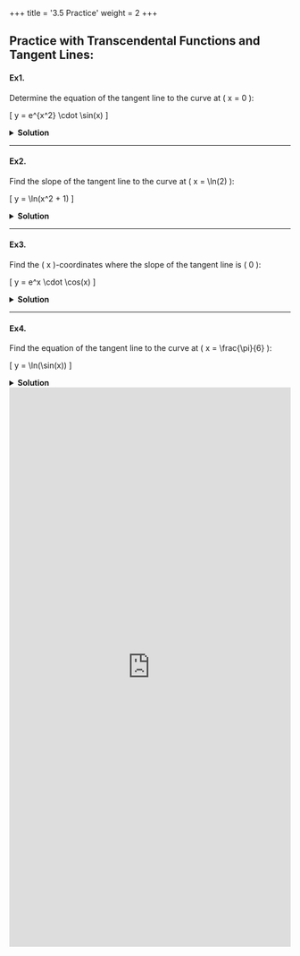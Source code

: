 +++
title = '3.5 Practice'
weight = 2
+++

## Practice with Transcendental Functions and Tangent Lines:

#### Ex1.
Determine the equation of the tangent line to the curve at \( x = 0 \):

\[
y = e^{x^2} \cdot \sin(x)
\]

<details>
  <summary>
    <strong id="solution-title">Solution</strong>
  </summary>

1. Differentiate \( y \) using the **product rule**:
   - First factor: \( u(x) = e^{x^2} \), so \( u'(x) = 2x e^{x^2} \).
   - Second factor: \( v(x) = \sin(x) \), so \( v'(x) = \cos(x) \).

   The derivative is:
   \[
   \frac{dy}{dx} = u'(x)v(x) + u(x)v'(x)
   \]
   Substituting:
   \[
   \frac{dy}{dx} = (2x e^{x^2})\sin(x) + (e^{x^2})\cos(x)
   \]

2. Evaluate \( \frac{dy}{dx} \) at \( x = 0 \):
   - \( u(0) = e^{0^2} = 1 \), \( u'(0) = 2(0)e^{0^2} = 0 \).
   - \( v(0) = \sin(0) = 0 \), \( v'(0) = \cos(0) = 1 \).

   Substituting into the derivative:
   \[
   \frac{dy}{dx} = (0)(0) + (1)(1) = 1
   \]

3. Find \( y \)-coordinate at \( x = 0 \):
   \[
   y = e^{0^2} \cdot \sin(0) = 1 \cdot 0 = 0
   \]

4. Use the point-slope form of the equation of a line:
   \[
   y - y_1 = m(x - x_1)
   \]
   Substituting \( m = 1 \), \( x_1 = 0 \), and \( y_1 = 0 \):
   \[
   y - 0 = 1(x - 0)
   \]
   Simplify:
   \[
   y = x
   \]

Thus, the equation of the tangent line is:

\[
\boxed{y = x}
\]

</details>

---

#### Ex2.
Find the slope of the tangent line to the curve at \( x = \ln(2) \):

\[
y = \ln(x^2 + 1)
\]

<details>
  <summary>
    <strong id="solution-title">Solution</strong>
  </summary>

1. Differentiate \( y \) using the **chain rule**:
   - Let \( u(x) = x^2 + 1 \), so \( u'(x) = 2x \).
   - Then \( y = \ln(u) \), so \( \frac{dy}{dx} = \frac{u'(x)}{u(x)} \).

   Substituting:
   \[
   \frac{dy}{dx} = \frac{2x}{x^2 + 1}
   \]

2. Evaluate \( \frac{dy}{dx} \) at \( x = \ln(2) \):
   - \( u(\ln(2)) = (\ln(2))^2 + 1 \).
   - \( u'(\ln(2)) = 2\ln(2) \).

   Substituting into the derivative:
   \[
   \frac{dy}{dx} = \frac{2\ln(2)}{(\ln(2))^2 + 1}
   \]

Thus, the slope of the tangent line is:

\[
\boxed{\frac{2\ln(2)}{(\ln(2))^2 + 1}}
\]

</details>

---

#### Ex3.
Find the \( x \)-coordinates where the slope of the tangent line is \( 0 \):

\[
y = e^x \cdot \cos(x)
\]

<details>
  <summary>
    <strong id="solution-title">Solution</strong>
  </summary>

1. Differentiate \( y \) using the **product rule**:
   - First factor: \( u(x) = e^x \), so \( u'(x) = e^x \).
   - Second factor: \( v(x) = \cos(x) \), so \( v'(x) = -\sin(x) \).

   The derivative is:
   \[
   \frac{dy}{dx} = u'(x)v(x) + u(x)v'(x)
   \]
   Substituting:
   \[
   \frac{dy}{dx} = (e^x)\cos(x) + (e^x)(-\sin(x))
   \]
   Simplify:
   \[
   \frac{dy}{dx} = e^x(\cos(x) - \sin(x))
   \]

2. Set \( \frac{dy}{dx} = 0 \):
   - Since \( e^x > 0 \) for all \( x \), we solve \( \cos(x) - \sin(x) = 0 \).
   - Rearrange: \( \cos(x) = \sin(x) \).
   - Divide by \( \cos(x) \) (assuming \( \cos(x) \neq 0 \)): \( \tan(x) = 1 \).
   - Solve: \( x = \frac{\pi}{4} + n\pi \), where \( n \) is an integer.

Thus, the \( x \)-coordinates are:

\[
\boxed{x = \frac{\pi}{4} + n\pi, \, n \in \mathbb{Z}}
\]

</details>

---

#### Ex4.
Find the equation of the tangent line to the curve at \( x = \frac{\pi}{6} \):

\[
y = \ln(\sin(x))
\]

<details>
  <summary>
    <strong id="solution-title">Solution</strong>
  </summary>

1. Differentiate \( y \) using the **chain rule**:
   - Let \( u(x) = \sin(x) \), so \( u'(x) = \cos(x) \).
   - Then \( y = \ln(u) \), so \( \frac{dy}{dx} = \frac{u'(x)}{u(x)} \).

   Substituting:
   \[
   \frac{dy}{dx} = \frac{\cos(x)}{\sin(x)} = \cot(x)
   \]

2. Evaluate \( \frac{dy}{dx} \) at \( x = \frac{\pi}{6} \):
   - \( \cot\left(\frac{\pi}{6}\right) = \frac{\cos\left(\frac{\pi}{6}\right)}{\sin\left(\frac{\pi}{6}\right)} = \frac{\sqrt{3}/2}{1/2} = \sqrt{3} \).

3. Find \( y \)-coordinate at \( x = \frac{\pi}{6} \):
   \[
   y = \ln\left(\sin\left(\frac{\pi}{6}\right)\right) = \ln\left(\frac{1}{2}\right) = -\ln(2)
   \]

4. Use the point-slope form of the equation of a line:
   \[
   y - y_1 = m(x - x_1)
   \]
   Substituting \( m = \sqrt{3} \), \( x_1 = \frac{\pi}{6} \), and \( y_1 = -\ln(2) \):
   \[
   y + \ln(2) = \sqrt{3}\left(x - \frac{\pi}{6}\right)
   \]
   Simplify:
   \[
   y = \sqrt{3}x - \frac{\sqrt{3}\pi}{6} - \ln(2)
   \]

Thus, the equation of the tangent line is:

\[
\boxed{y = \sqrt{3}x - \frac{\sqrt{3}\pi}{6} - \ln(2)}
\]

</details>


<iframe src="https://script.google.com/macros/s/AKfycbwq7b15ovoTjGqSgoyuS_QmGS1XIQgP9r4p5J9CTZfh_Z7wZ6CIKFTB0EyA4NrUWc9VRQ/exec" width="100%" height="1000px" frameborder="0" marginheight="0" marginwidth="0">Loading...</iframe>